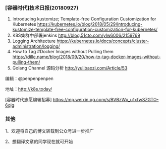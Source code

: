 ### [容器时代]技术日报(20180927)

1. Introducing kustomize; Template-free Configuration Customization for Kubernetes <https://kubernetes.io/blog/2018/05/29/introducing-kustomize-template-free-configuration-customization-for-kubernetes/>
2. K8S集群中部署jenkins <http://blog.51cto.com/ylw6006/2159769>
3. Logging Architecture <https://kubernetes.io/docs/concepts/cluster-administration/logging/>
4. How to Tag #Docker Images without Pulling them <https://dille.name/blog/2018/09/20/how-to-tag-docker-images-without-pulling-them/>
5. Golang Channel 源码分析 <http://yulibaozi.com/Article/53>

编辑：@penpenpenpen

地址：<http://k8s.today/>

[容器时代志愿编辑招募] <https://mp.weixin.qq.com/s/BVBzWx_u1xfwSZGTO-6qlg>

### 其他

1、欢迎将自己的博文转载到公众号进一步推广

2、想翻译文章的同学现在就可开始
